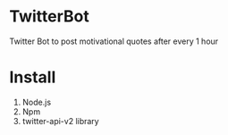 # TwitterBot

Twitter Bot to post motivational quotes after every 1 hour 

# Install
1. Node.js
2. Npm 
3. twitter-api-v2 library
